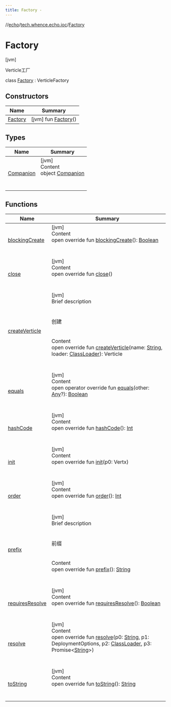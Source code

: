 ```yaml
---
title: Factory -
---
```

//[echo](../../index.md)/[tech.whence.echo.ioc](../index.md)/[Factory](index.md)



# Factory  
 [jvm] 

Verticle工厂

class [Factory](index.md) : VerticleFactory   


## Constructors  
  
|  Name|  Summary| 
|---|---|
| [Factory](-factory.md)|  [jvm] fun [Factory](-factory.md)()   <br>


## Types  
  
|  Name|  Summary| 
|---|---|
| [Companion](-companion/index.md)| [jvm]  <br>Content  <br>object [Companion](-companion/index.md)  <br><br><br>


## Functions  
  
|  Name|  Summary| 
|---|---|
| [blockingCreate](index.md#io.vertx.core.spi/VerticleFactory/blockingCreate/#/PointingToDeclaration/)| [jvm]  <br>Content  <br>open override fun [blockingCreate](index.md#io.vertx.core.spi/VerticleFactory/blockingCreate/#/PointingToDeclaration/)(): [Boolean](https://kotlinlang.org/api/latest/jvm/stdlib/kotlin/-boolean/index.html)  <br><br><br>
| [close](index.md#io.vertx.core.spi/VerticleFactory/close/#/PointingToDeclaration/)| [jvm]  <br>Content  <br>open override fun [close](index.md#io.vertx.core.spi/VerticleFactory/close/#/PointingToDeclaration/)()  <br><br><br>
| [createVerticle](create-verticle.md)| [jvm]  <br>Brief description  <br><br><br>创建<br><br>  <br>Content  <br>open override fun [createVerticle](create-verticle.md)(name: [String](https://kotlinlang.org/api/latest/jvm/stdlib/kotlin/-string/index.html), loader: [ClassLoader](https://docs.oracle.com/javase/8/docs/api/java/lang/ClassLoader.html)): Verticle  <br><br><br>
| [equals](../../tech.whence.echo.webclient.response.exception/-response-unrecognized-exception/index.md#kotlin/Any/equals/#kotlin.Any?/PointingToDeclaration/)| [jvm]  <br>Content  <br>open operator override fun [equals](../../tech.whence.echo.webclient.response.exception/-response-unrecognized-exception/index.md#kotlin/Any/equals/#kotlin.Any?/PointingToDeclaration/)(other: [Any](https://kotlinlang.org/api/latest/jvm/stdlib/kotlin/-any/index.html)?): [Boolean](https://kotlinlang.org/api/latest/jvm/stdlib/kotlin/-boolean/index.html)  <br><br><br>
| [hashCode](../../tech.whence.echo.webclient.response.exception/-response-unrecognized-exception/index.md#kotlin/Any/hashCode/#/PointingToDeclaration/)| [jvm]  <br>Content  <br>open override fun [hashCode](../../tech.whence.echo.webclient.response.exception/-response-unrecognized-exception/index.md#kotlin/Any/hashCode/#/PointingToDeclaration/)(): [Int](https://kotlinlang.org/api/latest/jvm/stdlib/kotlin/-int/index.html)  <br><br><br>
| [init](index.md#io.vertx.core.spi/VerticleFactory/init/#io.vertx.core.Vertx/PointingToDeclaration/)| [jvm]  <br>Content  <br>open override fun [init](index.md#io.vertx.core.spi/VerticleFactory/init/#io.vertx.core.Vertx/PointingToDeclaration/)(p0: Vertx)  <br><br><br>
| [order](index.md#io.vertx.core.spi/VerticleFactory/order/#/PointingToDeclaration/)| [jvm]  <br>Content  <br>open override fun [order](index.md#io.vertx.core.spi/VerticleFactory/order/#/PointingToDeclaration/)(): [Int](https://kotlinlang.org/api/latest/jvm/stdlib/kotlin/-int/index.html)  <br><br><br>
| [prefix](prefix.md)| [jvm]  <br>Brief description  <br><br><br>前缀<br><br>  <br>Content  <br>open override fun [prefix](prefix.md)(): [String](https://kotlinlang.org/api/latest/jvm/stdlib/kotlin/-string/index.html)  <br><br><br>
| [requiresResolve](index.md#io.vertx.core.spi/VerticleFactory/requiresResolve/#/PointingToDeclaration/)| [jvm]  <br>Content  <br>open override fun [requiresResolve](index.md#io.vertx.core.spi/VerticleFactory/requiresResolve/#/PointingToDeclaration/)(): [Boolean](https://kotlinlang.org/api/latest/jvm/stdlib/kotlin/-boolean/index.html)  <br><br><br>
| [resolve](index.md#io.vertx.core.spi/VerticleFactory/resolve/#kotlin.String#io.vertx.core.DeploymentOptions#java.lang.ClassLoader#io.vertx.core.Promise[kotlin.String]/PointingToDeclaration/)| [jvm]  <br>Content  <br>open override fun [resolve](index.md#io.vertx.core.spi/VerticleFactory/resolve/#kotlin.String#io.vertx.core.DeploymentOptions#java.lang.ClassLoader#io.vertx.core.Promise[kotlin.String]/PointingToDeclaration/)(p0: [String](https://kotlinlang.org/api/latest/jvm/stdlib/kotlin/-string/index.html), p1: DeploymentOptions, p2: [ClassLoader](https://docs.oracle.com/javase/8/docs/api/java/lang/ClassLoader.html), p3: Promise<[String](https://kotlinlang.org/api/latest/jvm/stdlib/kotlin/-string/index.html)>)  <br><br><br>
| [toString](../../tech.whence.echo.webclient.response.exception/-response-unrecognized-exception/index.md#kotlin/Any/toString/#/PointingToDeclaration/)| [jvm]  <br>Content  <br>open override fun [toString](../../tech.whence.echo.webclient.response.exception/-response-unrecognized-exception/index.md#kotlin/Any/toString/#/PointingToDeclaration/)(): [String](https://kotlinlang.org/api/latest/jvm/stdlib/kotlin/-string/index.html)  <br><br><br>

